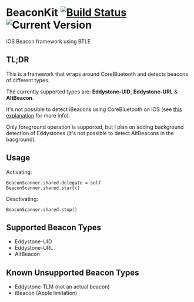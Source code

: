 # BeaconKit [![Build Status](https://travis-ci.org/igor-makarov/BeaconKit.svg?branch=master)](https://travis-ci.org/igor-makarov/BeaconKit) ![Current Version](https://img.shields.io/github/tag/igor-makarov/BeaconKit.svg?label=Current%20Version)
iOS Beacon framework using BTLE
## TL;DR
This is a framework that wraps around CoreBluetooth and detects beacons of different types.

The currently supported types are: **Eddystone-UID**, **Eddystone-URL** & **AltBeacon**.

It's not possible to detect iBeacons using CoreBluetooth on iOS (see [this explanation](http://developer.radiusnetworks.com/2013/10/21/corebluetooth-doesnt-let-you-see-ibeacons.html) for more info).

Only foreground operation is supported, but I plan on adding background detection of Eddystones (it's not possible to detect AltBeacons in the bacground).
## Usage
Activating:
```
BeaconScanner.shared.delegate = self
BeaconScanner.shared.start()
```
Deactivating:
```
BeaconScanner.shared.stop()
```
## Supported Beacon Types
* Eddystone-UID
* Eddystone-URL
* AltBeacon
## Known Unsupported Beacon Types
* Eddystone-TLM (not an actual beacon)
* iBeacon (Apple limitation)

